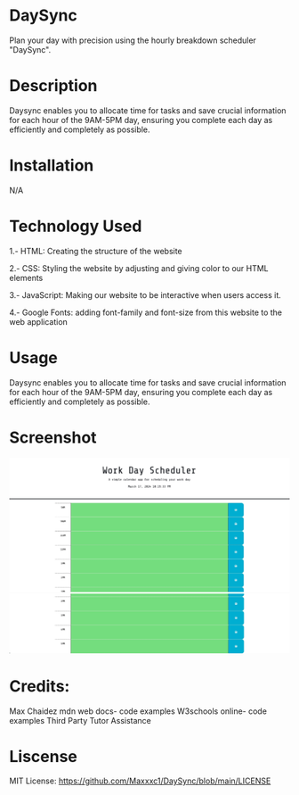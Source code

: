 # DaySync

Plan your day with precision using the hourly breakdown scheduler "DaySync".

# Description

Daysync enables you to allocate time for tasks and save crucial information for each hour of the 9AM-5PM day, ensuring you complete each day as efficiently and completely as possible.

# Installation

N/A

# Technology Used

1.- HTML: Creating the structure of the website

2.- CSS: Styling the website by adjusting and giving color to our HTML elements

3.- JavaScript: Making our website to be interactive when users access it.

4.- Google Fonts: adding font-family and font-size from this website to the web application


# Usage

Daysync enables you to allocate time for tasks and save crucial information for each hour of the 9AM-5PM day, ensuring you complete each day as efficiently and completely as possible.

# Screenshot

![alt text](firstscreenshot.jpeg)
![alt text](Secondscreenshot.jpeg)

# Credits: 
Max Chaidez
mdn web docs- code examples
W3schools online- code examples
Third Party Tutor Assistance

# Liscense
MIT License: https://github.com/Maxxxc1/DaySync/blob/main/LICENSE
